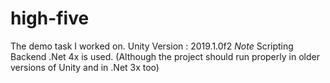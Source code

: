 # high-five
The demo task I worked on.
Unity Version : 2019.1.0f2
*Note* Scripting Backend .Net 4x is used. (Although the project should run properly in older versions of Unity and in .Net 3x too)
